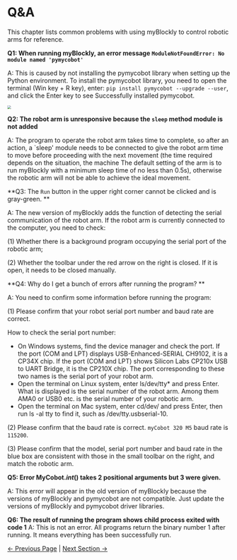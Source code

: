 # Q&A

This chapter lists common problems with using myBlockly to control robotic arms for reference.

**Q1: When running myBlockly, an error message `ModuleNotFoundError: No module named 'pymycobot'`**

A: This is caused by not installing the pymycobot library when setting up the Python environment. To install the pymycobot library, you need to open the terminal (Win key + R key), enter: `pip install pymycobot --upgrade --user`, and click the Enter key to see Successfully installed pymycobot.

<img src="../../../../resources/5-BasicApplication/5.2.1/m5/img/Q&A/pymycobotinstallation.jpg" style="zoom: 50%;" />

**Q2: The robot arm is unresponsive because the `sleep` method module is not added**

A: The program to operate the robot arm takes time to complete, so after an action, a `sleep' module needs to be connected to give the robot arm time to move before proceeding with the next movement (the time required depends on the situation, the machine The default setting of the arm is to run myBlockly with a minimum sleep time of no less than 0.5s), otherwise the robotic arm will not be able to achieve the ideal movement.

**Q3: The `Run` button in the upper right corner cannot be clicked and is gray-green. **

A: The new version of myBlockly adds the function of detecting the serial communication of the robot arm. If the robot arm is currently connected to the computer, you need to check:

(1) Whether there is a background program occupying the serial port of the robotic arm;

(2) Whether the toolbar under the red arrow on the right is closed. If it is open, it needs to be closed manually.

**Q4: Why do I get a bunch of errors after running the program? **

A: You need to confirm some information before running the program:

(1) Please confirm that your robot serial port number and baud rate are correct.

How to check the serial port number:

- On Windows systems, find the device manager and check the port.
  If the port (COM and LPT) displays USB-Enhanced-SERIAL CH9102, it is a CP34X chip.
  If the port (COM and LPT) shows Silicon Labs CP210x USB to UART Bridge, it is the CP210X chip. The port corresponding to these two names is the serial port of your robot arm.
- Open the terminal on Linux system, enter ls/dev/tty\* and press Enter. What is displayed is the serial number of the robot arm. Among them AMA0 or USB0
  etc. is the serial number of your robotic arm.
- Open the terminal on Mac system, enter cd/dev/ and press Enter, then run ls -al tty to find it, such as /dev/tty.usbserial-10.

(2) Please confirm that the baud rate is correct. `myCobot 320 M5` baud rate is `115200`.

(3) Please confirm that the model, serial port number and baud rate in the blue box are consistent with those in the small toolbar on the right, and match the robotic arm.

**Q5: Error MyCobot._int_() takes 2 positional arguments but 3 were given.**

A: This error will appear in the old version of myBlockly because the versions of myBlockly and pymycobot are not compatible. Just update the versions of myBlockly and pymycobot driver libraries.

**Q6: The result of running the program shows child process exited with code 1**
A: This is not an error. All programs return the binary number 1 after running. It means everything has been successfully run.

[← Previous Page](./9-api.md) | [Next Section →](../../5.2.2-mystudio/320m5/README.md)
